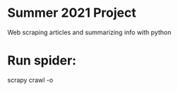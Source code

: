 # Summer 2021 Project
Web scraping articles and summarizing info with python

# Run spider:
scrapy crawl <spider name> -o <output name>
